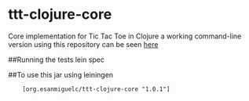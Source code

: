 # ttt-clojure-core

Core implementation for Tic Tac Toe in Clojure a working command-line version using this repository can be seen [here](https://github.com/esanmiguelc/ttt-clojure-ui)

##Running the tests
    lein spec
    
##To use this jar using leiningen

        [org.esanmiguelc/ttt-clojure-core "1.0.1"]


